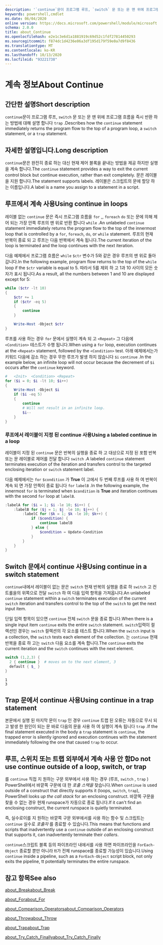 ```yaml
---
description: '`continue`문이 프로그램 루프, `switch` 문 또는 문 맨 위에 프로그램 흐름을 즉시 반환 하는 방법에 대해 설명 합니다 `trap` .'
keywords: powershell,cmdlet
ms.date: 06/04/2020
online version: https://docs.microsoft.com/powershell/module/microsoft.powershell.core/about/about_continue?view=powershell-6&WT.mc_id=ps-gethelp
schema: 2.0.0
title: about_Continue
ms.openlocfilehash: e2e1c3e6d1a1881919c69d52c1fdf27814450293
ms.sourcegitcommit: f874dc1d4236e06a3df195d179f59e0a7d9f8436
ms.translationtype: MT
ms.contentlocale: ko-KR
ms.lasthandoff: 10/13/2020
ms.locfileid: "93221738"
---
```

# <a name="about-continue"></a><span data-ttu-id="b4b0f-104">계속 정보</span><span class="sxs-lookup"><span data-stu-id="b4b0f-104">About Continue</span></span>

## <a name="short-description"></a><span data-ttu-id="b4b0f-105">간단한 설명</span><span class="sxs-lookup"><span data-stu-id="b4b0f-105">Short description</span></span>

<span data-ttu-id="b4b0f-106">`continue`문이 프로그램 루프, `switch` 문 또는 문 맨 위에 프로그램 흐름을 즉시 반환 하는 방법에 대해 설명 합니다 `trap` .</span><span class="sxs-lookup"><span data-stu-id="b4b0f-106">Describes how the `continue` statement immediately returns the program flow to the top of a program loop, a `switch` statement, or a `trap` statement.</span></span>

## <a name="long-description"></a><span data-ttu-id="b4b0f-107">자세한 설명입니다.</span><span class="sxs-lookup"><span data-stu-id="b4b0f-107">Long description</span></span>

<span data-ttu-id="b4b0f-108">`continue`문은 완전히 종료 하는 대신 현재 제어 블록을 끝내는 방법을 제공 하지만 실행을 계속 합니다.</span><span class="sxs-lookup"><span data-stu-id="b4b0f-108">The `continue` statement provides a way to exit the current control block but continue execution, rather than exit completely.</span></span> <span data-ttu-id="b4b0f-109">문은 레이블을 지원 합니다.</span><span class="sxs-lookup"><span data-stu-id="b4b0f-109">The statement supports labels.</span></span>
<span data-ttu-id="b4b0f-110">레이블은 스크립트의 문에 할당 하는 이름입니다.</span><span class="sxs-lookup"><span data-stu-id="b4b0f-110">A label is a name you assign to a statement in a script.</span></span>

## <a name="using-continue-in-loops"></a><span data-ttu-id="b4b0f-111">루프에서 계속 사용</span><span class="sxs-lookup"><span data-stu-id="b4b0f-111">Using continue in loops</span></span>

<span data-ttu-id="b4b0f-112">레이블 없는 `continue` 문은 즉시 프로그램 흐름을 `for` ,, `foreach` `do` 또는 문에 의해 제어 되는 가장 안쪽 루프의 맨 위로 반환 합니다 `while` .</span><span class="sxs-lookup"><span data-stu-id="b4b0f-112">An unlabeled `continue` statement immediately returns the program flow to the top of the innermost loop that is controlled by a `for`, `foreach`, `do`, or `while` statement.</span></span> <span data-ttu-id="b4b0f-113">루프의 현재 반복이 종료 되 고 루프는 다음 반복에서 계속 됩니다.</span><span class="sxs-lookup"><span data-stu-id="b4b0f-113">The current iteration of the loop is terminated and the loop continues with the next iteration.</span></span>

<span data-ttu-id="b4b0f-114">다음 예제에서 프로그램 흐름은 `while` `$ctr` 변수가 5와 같은 경우 루프의 맨 위로 돌아갑니다.</span><span class="sxs-lookup"><span data-stu-id="b4b0f-114">In the following example, program flow returns to the top of the `while` loop if the `$ctr` variable is equal to 5.</span></span> <span data-ttu-id="b4b0f-115">따라서 5를 제외 하 고 1과 10 사이의 모든 숫자가 표시 됩니다.</span><span class="sxs-lookup"><span data-stu-id="b4b0f-115">As a result, all the numbers between 1 and 10 are displayed except for 5:</span></span>

```powershell
while ($ctr -lt 10)
{
    $ctr += 1
    if ($ctr -eq 5)
    {
        continue
    }

    Write-Host -Object $ctr
}
```

<span data-ttu-id="b4b0f-116">루프를 사용 하는 경우 `for` 문에서 실행이 계속 되 고 `<Repeat>` 그 다음에 `<Condition>` 테스트가 수행 됩니다.</span><span class="sxs-lookup"><span data-stu-id="b4b0f-116">When using a `for` loop, execution continues at the `<Repeat>` statement, followed by the `<Condition>` test.</span></span> <span data-ttu-id="b4b0f-117">아래 예제에서는가 키워드 다음에 감소 하는 경우 무한 루프가 발생 하지 않습니다 `$i` `continue` .</span><span class="sxs-lookup"><span data-stu-id="b4b0f-117">In the example below, an infinite loop will not occur because the decrement of `$i` occurs after the `continue` keyword.</span></span>

```powershell
#   <Init>  <Condition> <Repeat>
for ($i = 0; $i -lt 10; $i++)
{
    Write-Host -Object $i
    if ($i -eq 5)
    {
        continue
        # Will not result in an infinite loop.
        $i--
    }
}
```

### <a name="using-a-labeled-continue-in-a-loop"></a><span data-ttu-id="b4b0f-118">루프에서 레이블이 지정 된 continue 사용</span><span class="sxs-lookup"><span data-stu-id="b4b0f-118">Using a labeled continue in a loop</span></span>

<span data-ttu-id="b4b0f-119">레이블이 지정 된 `continue` 문은 반복의 실행을 종료 하 고 대상으로 지정 된 포함 반복 또는 문 레이블로 제어를 전달 합니다 `switch` .</span><span class="sxs-lookup"><span data-stu-id="b4b0f-119">A labeled `continue` statement terminates execution of the iteration and transfers control to the targeted enclosing iteration or `switch` statement label.</span></span>

<span data-ttu-id="b4b0f-120">다음 예제에서는 `for` `$condition` 가 **True** 이 고에서 두 번째 루프를 사용 하 여 반복이 계속 되 면 가장 안쪽이 종료 됩니다 `for` `labelB` .</span><span class="sxs-lookup"><span data-stu-id="b4b0f-120">In the following example, the innermost `for` is terminated when `$condition` is **True** and iteration continues with the second `for` loop at `labelB`.</span></span>

```powershell
:labelA for ($i = 1; $i -le 10; $i++) {
    :labelB for ($j = 1; $j -le 10; $j++) {
        :labelC for ($k = 1; $k -le 10; $k++) {
            if ($condition) {
                continue labelB
            } else {
                $condition = Update-Condition
            }
        }
    }
}
```

## <a name="using-continue-in-a-switch-statement"></a><span data-ttu-id="b4b0f-121">Switch 문에서 continue 사용</span><span class="sxs-lookup"><span data-stu-id="b4b0f-121">Using continue in a switch statement</span></span>

<span data-ttu-id="b4b0f-122">`continue`내에서 레이블이 없는 문은 `switch` 현재 반복의 실행을 종료 하 `switch` 고 컨트롤을의 위쪽으로 전달 `switch` 하 여 다음 입력 항목을 가져옵니다.</span><span class="sxs-lookup"><span data-stu-id="b4b0f-122">An unlabeled `continue` statement within a `switch` terminates execution of the current `switch` iteration and transfers control to the top of the `switch` to get the next input item.</span></span>

<span data-ttu-id="b4b0f-123">단일 입력 항목이 있으면 `continue` 전체 `switch` 문을 종료 합니다.</span><span class="sxs-lookup"><span data-stu-id="b4b0f-123">When there is a single input item `continue` exits the entire `switch` statement.</span></span>
<span data-ttu-id="b4b0f-124">`switch`입력이 컬렉션인 경우는 `switch` 컬렉션의 각 요소를 테스트 합니다.</span><span class="sxs-lookup"><span data-stu-id="b4b0f-124">When the `switch` input is a collection, the `switch` tests each element of the collection.</span></span> <span data-ttu-id="b4b0f-125">는 `continue` 현재 반복을 종료 하 고는 `switch` 다음 요소를 계속 합니다.</span><span class="sxs-lookup"><span data-stu-id="b4b0f-125">The `continue` exits the current iteration and the `switch` continues with the next element.</span></span>

```powershell
switch (1,2,3) {
  2 { continue }  # moves on to the next element, 3
  default { $_ }
}
```

```Output
1
3
```

## <a name="using-continue-in-a-trap-statement"></a><span data-ttu-id="b4b0f-126">Trap 문에서 continue 사용</span><span class="sxs-lookup"><span data-stu-id="b4b0f-126">Using continue in a trap statement</span></span>

<span data-ttu-id="b4b0f-127">본문에서 실행 된 마지막 문이 `trap` 인 경우 `continue` 트랩 된 오류는 자동으로 무시 되 고 발생 한 원인이 되는 문 바로 다음의 문을 사용 하 여 실행이 계속 됩니다 `trap` .</span><span class="sxs-lookup"><span data-stu-id="b4b0f-127">If the final statement executed in the body a `trap` statement is `continue`, the trapped error is silently ignored and execution continues with the statement immediately following the one that caused `trap` to occur.</span></span>

## <a name="do-not-use-continue-outside-of-a-loop-switch-or-trap"></a><span data-ttu-id="b4b0f-128">루프, 스위치 또는 트랩 외부에서 계속 사용 안 함</span><span class="sxs-lookup"><span data-stu-id="b4b0f-128">Do not use continue outside of a loop, switch, or trap</span></span>

<span data-ttu-id="b4b0f-129">를 `continue` 직접 지 원하는 구문 외부에서 사용 하는 경우 (루프, `switch` , `trap` ) PowerShell에서 바깥쪽 구문에 대 한 _호출 스택을_ 찾습니다.</span><span class="sxs-lookup"><span data-stu-id="b4b0f-129">When `continue` is used outside of a construct that directly supports it (loops, `switch`, `trap`), PowerShell looks _up the call stack_ for an enclosing construct.</span></span> <span data-ttu-id="b4b0f-130">바깥쪽 구문을 찾을 수 없는 경우 현재 runspace가 자동으로 종료 됩니다.</span><span class="sxs-lookup"><span data-stu-id="b4b0f-130">If it can't find an enclosing construct, the current runspace is quietly terminated.</span></span>

<span data-ttu-id="b4b0f-131">즉, 실수로이를 지 원하는 바깥쪽 구문 외부에서를 사용 하는 함수 및 스크립트는 `continue` 실수로 _호출자_ 를 종료할 수 있습니다.</span><span class="sxs-lookup"><span data-stu-id="b4b0f-131">This means that functions and scripts that inadvertently use a `continue` outside of an enclosing construct that supports it, can inadvertently terminate their _callers_.</span></span>

<span data-ttu-id="b4b0f-132">`continue`스크립트 블록 등의 파이프라인 내에서를 사용 하면 파이프라인을 `ForEach-Object` 종료할 뿐만 아니라 tt가 전체 runspace를 종료할 가능성이 있습니다.</span><span class="sxs-lookup"><span data-stu-id="b4b0f-132">Using `continue` inside a pipeline, such as a `ForEach-Object` script block, not only exits the pipeline, tt potentially terminates the entire runspace.</span></span>

## <a name="see-also"></a><span data-ttu-id="b4b0f-133">참고 항목</span><span class="sxs-lookup"><span data-stu-id="b4b0f-133">See also</span></span>

[<span data-ttu-id="b4b0f-134">about_Break</span><span class="sxs-lookup"><span data-stu-id="b4b0f-134">about_Break</span></span>](about_Break.md)

[<span data-ttu-id="b4b0f-135">about_For</span><span class="sxs-lookup"><span data-stu-id="b4b0f-135">about_For</span></span>](about_For.md)

[<span data-ttu-id="b4b0f-136">about_Comparison_Operators</span><span class="sxs-lookup"><span data-stu-id="b4b0f-136">about_Comparison_Operators</span></span>](about_Comparison_Operators.md)

[<span data-ttu-id="b4b0f-137">about_Throw</span><span class="sxs-lookup"><span data-stu-id="b4b0f-137">about_Throw</span></span>](about_Throw.md)

[<span data-ttu-id="b4b0f-138">about_Trap</span><span class="sxs-lookup"><span data-stu-id="b4b0f-138">about_Trap</span></span>](about_Trap.md)

[<span data-ttu-id="b4b0f-139">about_Try_Catch_Finally</span><span class="sxs-lookup"><span data-stu-id="b4b0f-139">about_Try_Catch_Finally</span></span>](about_Try_Catch_Finally.md)
